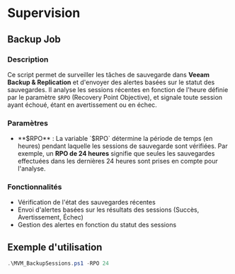# Supervision
## Backup Job
### Description
Ce script permet de surveiller les tâches de sauvegarde dans **Veeam Backup & Replication** et d'envoyer des alertes basées sur le statut des sauvegardes. Il analyse les sessions récentes en fonction de l'heure définie par le paramètre `$RPO` (Recovery Point Objective), et signale toute session ayant échoué, étant en avertissement ou en échec. 

### Paramètres
- **$RPO** :  
  La variable `$RPO` détermine la période de temps (en heures) pendant laquelle les sessions de sauvegarde sont vérifiées. Par exemple, un **RPO de 24 heures** signifie que seules les sauvegardes effectuées dans les dernières 24 heures sont prises en compte pour l'analyse.
  
### Fonctionnalités

- Vérification de l'état des sauvegardes récentes
- Envoi d'alertes basées sur les résultats des sessions (Succès, Avertissement, Échec)
- Gestion des alertes en fonction du statut des sessions

## Exemple d'utilisation

```powershell
.\MVM_BackupSessions.ps1 -RPO 24
